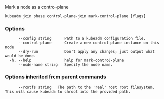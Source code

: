
Mark a node as a control-plane

```
kubeadm join phase control-plane-join mark-control-plane [flags]
```

### Options

```
      --config string      Path to a kubeadm configuration file.
      --control-plane      Create a new control plane instance on this node
      --dry-run            Don't apply any changes; just output what would be done.
  -h, --help               help for mark-control-plane
      --node-name string   Specify the node name.
```

### Options inherited from parent commands

```
      --rootfs string   The path to the 'real' host root filesystem. This will cause kubeadm to chroot into the provided path.
```
